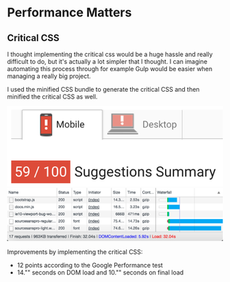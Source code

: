 # Performance Matters

## Critical CSS

I thought implementing the critical css would be a huge hassle and really difficult to do, but it's actually a lot simpler that I thought. I can imagine automating this process through for example Gulp would be easier when managing a really big project.

I used the minified CSS bundle to generate the critical CSS and then minified the critical CSS as well.

![alt text](https://github.com/Mimaaa/MINOR_WD_PEMA/blob/criticalcss/testimg/criticalcss-per-test.png "CriticalCSS Performance Test")
![alt text](https://github.com/Mimaaa/MINOR_WD_PEMA/blob/criticalcss/testimg/criticalcss-2g-test.png "CriticalCSS 2G Test")

Improvements by implementing the critical CSS:

- 12 points according to the Google Performance test
- 14."" seconds on DOM load and 10."" seconds on final load